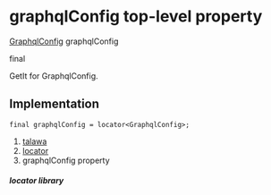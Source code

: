 
<div>

# graphqlConfig top-level property

</div>


[GraphqlConfig](../services_graphql_config/GraphqlConfig-class.md)
graphqlConfig


final




GetIt for GraphqlConfig.



## Implementation

``` language-dart
final graphqlConfig = locator<GraphqlConfig>;
```







1.  [talawa](../index.md)
2.  [locator](../locator/)
3.  graphqlConfig property

##### locator library







